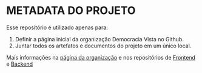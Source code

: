 # METADATA DO PROJETO
Esse repositório é utilizado apenas para:
1. Definir a página inicial da organização Democracia Vista no Github.
2. Juntar todos os artefatos e documentos do projeto em um único local.

Mais informações na [página da organização](https://github.com/democraciavista) e nos repositórios de [Frontend](https://github.com/democraciavista/frontend) e [Backend](https://github.com/democraciavista/backend)

